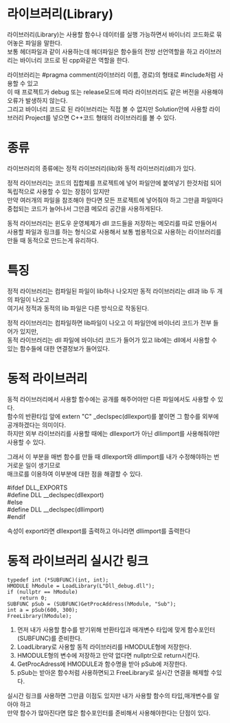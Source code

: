 라이브러리(Library)
=================
라이브러리(Library)는 사용할 함수나 데이터를 실행 가능하면서 바이너리 코드화로 묶어놓은 파일을 말한다.  
보통 헤더파일과 같이 사용하는데 헤더파일은 함수들의 전방 선언역할을 하고 라이브러리는 바이너리 코드로 된 cpp와같은 역할을 한다.  
  
    
라이브러리는 #pragma comment(라이브러리 이름, 경로)의 형태로 #include처럼 사용할 수 있고  
이 때 프로젝트가 debug 또는 release모드에 따라 라이브러리도 같은 버전을 사용해야 오류가 발생하지 않는다.  
그리고 바이너리 코드로 된 라이브러리는 직접 볼 수 없지만 Solution안에 사용할 라이브러리 Project를 넣으면 C++코드 형태의 라이브러리를 볼 수 있다.


종류
=============
라이브러리의 종류에는 정적 라이브러리(lib)와 동적 라이브러리(dll)가 있다.  
  
정적 라이브러리는 코드의 집합체를 프로젝트에 넣어 파일안에 붙여넣기 한것처럼 되어 독립적으로 사용할 수 있는 장점이 있지만  
만약 여러개의 파일을 참조해야 한다면 모든 프로젝트에 넣어줘야 하고 그만큼 파일마다 중첩되는 코드가 늘어나서 그만큼 메모리 공간을 사용하게된다.  
  
동적 라이브러리는 윈도우 운영체제가 dll 코드들을 저장하는 메모리를 따로 만들어서 사용할 파일과 링크를 하는 형식으로 사용해서
보통 범용적으로 사용하는 라이브러리를 만들 때 동적으로 만드는게 유리하다.  




특징
================== 
정적 라이브러리는 컴파일된 파일이 lib하나 나오지만 동적 라이브러리는 dll과 lib 두 개의 파일이 나오고  
여기서 정적과 동적의 lib 파일은 다른 방식으로 작동된다.  
  
정적 라이브러리는 컴파일하면 lib파일이 나오고 이 파일안에 바이너리 코드가 전부 들어가 있지만,  
동적 라이브러리는 dll 파일에 바이너리 코드가 들어가 있고 lib에는 dll에서 사용할 수 있는 함수들에 대한 연결정보가 들어있다.  


동적 라이브러리
=======================
동적 라이브러리에서 사용할 함수에는 공개를 해주어야만 다른 파일에서도 사용할 수 있다.  
함수의 반환타입 앞에 extern "C" _declspec(dllexport)를 붙이면 그 함수를 외부에 공개하겠다는 의미이다.  
하지만 외부 라이브러리를 사용할 때에는 dllexport가 아닌 dllimport를 사용해줘야만 사용할 수 있다.  
  
그래서 이 부분을 매번 함수를 만들 때 dllexport와 dllimport를 내가 수정해야하는 번거로운 일이 생기므로  
매크로를 이용하여 이부분에 대한 점을 해결할 수 있다.  

  
#ifdef DLL_EXPORTS  
#define DLL  __declspec(dllexport)    
#else  
#define DLL  __declspec(dllimport)    
#endif    

속성이 export라면 dllexport를 출력하고 아니라면 dllimport를 출력한다  
  
동적 라이브러리 실시간 링크
===========================
    typedef int (*SUBFUNC)(int, int);  
    HMODULE hModule = LoadLibrary(L"Dll_debug.dll");  
    if (nullptr == hModule)  
        return 0;  
    SUBFUNC pSub = (SUBFUNC)GetProcAddress(hModule, "Sub");  
    int a = pSub(600, 300);  
    FreeLibrary(hModule);  
  
  
  
1. 먼저 내가 사용할 함수를 받기위해 반환타입과 매개변수 타입에 맞게 함수포인터(SUBFUNC)를 준비한다.   
2. LoadLibrary로 사용할 동적 라이브러리를 HMODULE형에 저장한다.  
3. HMODULE형의 변수에 저장하고 만약 없다면 nullptr으로 return시킨다.   
4. GetProcAdress에 HMODULE과 함수명을 받아 pSub에 저장한다.
5. pSub는 받아온 함수처럼 사용하면되고 FreeLibrary로 실시간 연결을 해제할 수있다.
  
  
실시간 링크를 사용하면 그만큼 이점도 있지만 내가 사용할 함수의 타입,매개변수를 알아야 하고  
만약 함수가 많아진다면 많은 함수포인터를 준비해서 사용해야한다는 단점이 있다.  
